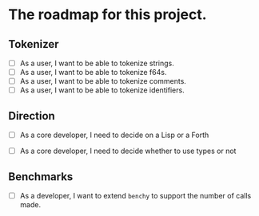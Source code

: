 # The roadmap for this project.
## Tokenizer
- [ ] As a user, I want to be able to tokenize strings.
- [ ] As a user, I want to be able to tokenize f64s. 
- [ ] As a user, I want to be able to tokenize comments.
- [ ] As a user, I want to be able to tokenize identifiers.
## Direction
- [ ] As a core developer, I need to decide on a Lisp or a Forth
- [ ] As a core developer, I need to decide whether to use types or not


## Benchmarks
- [ ] As a developer, I want to extend `benchy` to support the number of calls made.